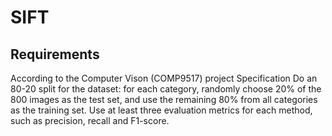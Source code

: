 # SIFT
## Requirements
According to the Computer Vison (COMP9517) project Specification
 Do an 80-20 split for the dataset: for each category, randomly choose 20% of the 800 images as the test set, and use the remaining 80% from all categories as the training set. 
 Use at least three evaluation metrics for each method, such as precision, recall and F1-score.
